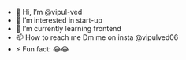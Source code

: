 - 👋 Hi, I’m @vipul-ved
- 👀 I’m interested in start-up
- 🌱 I’m currently learning frontend 
- 📫 How to reach me Dm me on insta @vipulved06
- ⚡ Fun fact: 😂😂

<!---
vipul-ved/vipul-ved is a ✨ special ✨ repository because its `README.md` (this file) appears on your GitHub profile.
You can click the Preview link to take a look at your changes.
--->
